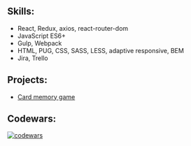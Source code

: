 <!--
**stnnickk/stnnickk** is a ✨ _special_ ✨ repository because its `README.md` (this file) appears on your GitHub profile.

Here are some ideas to get you started:

- 🔭 I’m currently working on ...
- 🌱 I’m currently learning ...
- 👯 I’m looking to collaborate on ...
- 🤔 I’m looking for help with ...
- 💬 Ask me about ...
- 📫 How to reach me: ...
- 😄 Pronouns: ...
- ⚡ Fun fact: ...
-->
<h2>Skills:</h2>
<ul>
  <li>React, Redux, axios, react-router-dom</li>
  <li>JavaScript ES6+</li>
  <li>Gulp, Webpack</li>
  <li>HTML, PUG, CSS, SASS, LESS, adaptive responsive, BEM</li>
  <li>Jira, Trello</li>
</ul>
<h2>Projects:</h2>
<ul>
  <li><a href="https://github.com/stnnickk/memo-game">Card memory game</a></li>
</ul>
<h2>Codewars:</h2>

[![codewars](https://www.codewars.com/users/stnnickk/badges/large)](https://www.codewars.com/users/stnnickk)   
